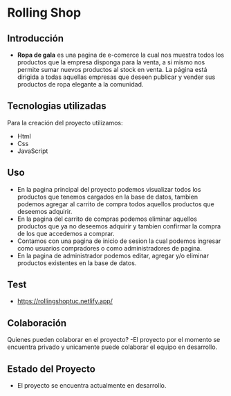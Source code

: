 # Rolling Shop
## Introducción
- **Ropa de gala** es una pagina de e-comerce la cual nos muestra todos los productos que la empresa disponga para la venta, a si mismo nos permite sumar nuevos productos al stock en venta. La página está dirigida a todas aquellas empresas que deseen publicar y vender sus productos de ropa elegante a la comunidad.

## Tecnologias utilizadas
Para la creación del proyecto utilizamos:
- Html
- Css
- JavaScript

## Uso
- En la pagina principal del proyecto podemos visualizar todos los productos que tenemos cargados en la base de datos, tambien podemos agregar al carrito de compra todos aquellos productos que deseemos adquirir.
- En la pagina del carrito de compras podemos eliminar aquellos productos que ya no deseemos adquirir y tambien confirmar la compra de los que accedemos a comprar.
- Contamos con una pagina de inicio de sesion la cual podemos ingresar como usuarios compradores o como administradores de pagina.
- En la pagina de administrador podemos editar, agregar y/o eliminar productos existentes en la base de datos.

## Test
- https://rollingshoptuc.netlify.app/

## Colaboración
 Quienes pueden colaborar en el proyecto?
 -El proyecto por el momento se encuentra privado y unicamente puede colaborar el equipo en desarrollo.

 ## Estado del Proyecto
- El proyecto se encuentra actualmente en desarrollo.


